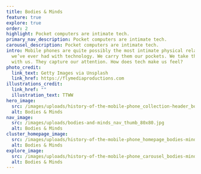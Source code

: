 ```yaml
---
title: Bodies & Minds
feature: true
explore: true
order: 2
highlight: Pocket computers are intimate tech.
primary_nav_description: Pocket computers are intimate tech.
carousel_description: Pocket computers are intimate tech.
intro: Mobile phones are quite possibly the most intimate physical relationship
  we’ve ever had with technology. We carry them our pockets. We take them to bed
  with us. They capture our attention. How does tech make us feel?
photo_credit:
  link_text: Getty Images via Unsplash
  link_href: https://flymediaproductions.com
illustrations_credit:
  link_href: ""
  illustration_text: TTWW
hero_image:
  src: /images/uploads/history-of-the-mobile-phone_collection-header_bodies-minds-600.png
  alt: Bodies & Minds
nav_image:
  src: /images/uploads/bodies-and-minds_nav_thumb_80x80.jpg
  alt: Bodies & Minds
cluster_homepage_image:
  src: /images/uploads/history-of-the-mobile-phone_homepage_bodies-minds-750.jpg
  alt: Bodies & Minds
explore_image:
  src: /images/uploads/history-of-the-mobile-phone_carousel_bodies-minds-300.jpg
  alt: Bodies & Minds
---
```

